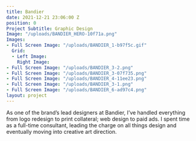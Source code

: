 ```yaml
---
title: Bandier
date: 2021-12-21 23:06:00 Z
position: 0
Project Subtitle: Graphic Design
Image: "/uploads/BANDIER_HERO-10f71a.png"
Images:
- Full Screen Image: "/uploads/BANDIER_1-b97f5c.gif"
  Grid:
  - Left Image: 
    Right Image: 
- Full Screen Image: "/uploads/BANDIER_3-2.png"
- Full Screen Image: "/uploads/BANDIER_3-07f735.png"
- Full Screen Image: "/uploads/BANDIER_4-11ee23.png"
- Full Screen Image: "/uploads/BANDIER_3-1.png"
- Full Screen Image: "/uploads/BANDIER_6-ad97c4.png"
layout: project
---
```


As one of the brand’s lead designers at Bandier, I’ve handled everything from logo redesign to print collateral; web design to paid ads. I spent time as a full-time consultant, leading the charge on all things design and eventually moving into creative art direction.